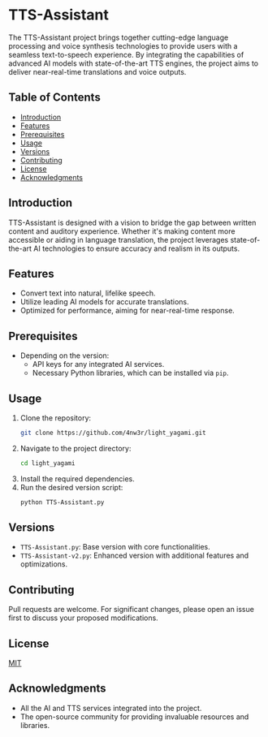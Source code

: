 
# TTS-Assistant

The TTS-Assistant project brings together cutting-edge language processing and voice synthesis technologies to provide users with a seamless text-to-speech experience. By integrating the capabilities of advanced AI models with state-of-the-art TTS engines, the project aims to deliver near-real-time translations and voice outputs.

## Table of Contents
- [Introduction](#introduction)
- [Features](#features)
- [Prerequisites](#prerequisites)
- [Usage](#usage)
- [Versions](#versions)
- [Contributing](#contributing)
- [License](#license)
- [Acknowledgments](#acknowledgments)

## Introduction
TTS-Assistant is designed with a vision to bridge the gap between written content and auditory experience. Whether it's making content more accessible or aiding in language translation, the project leverages state-of-the-art AI technologies to ensure accuracy and realism in its outputs.

## Features
- Convert text into natural, lifelike speech.
- Utilize leading AI models for accurate translations.
- Optimized for performance, aiming for near-real-time response.

## Prerequisites
- Depending on the version:
  - API keys for any integrated AI services.
  - Necessary Python libraries, which can be installed via `pip`.

## Usage
1. Clone the repository:
   ```bash
   git clone https://github.com/4nw3r/light_yagami.git
   ```
2. Navigate to the project directory:
   ```bash
   cd light_yagami
   ```
3. Install the required dependencies.
4. Run the desired version script:
   ```bash
   python TTS-Assistant.py
   ```

## Versions
- `TTS-Assistant.py`: Base version with core functionalities.
- `TTS-Assistant-v2.py`: Enhanced version with additional features and optimizations.

## Contributing
Pull requests are welcome. For significant changes, please open an issue first to discuss your proposed modifications.

## License
[MIT](https://choosealicense.com/licenses/mit/)

## Acknowledgments
- All the AI and TTS services integrated into the project.
- The open-source community for providing invaluable resources and libraries.
